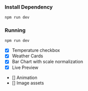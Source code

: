 

### Install Dependency
```bash
npm run dev
```
### Running
```bash
npm run dev
```

- [x] Temperature checkbox
- [x] Weather Cards
- [x] Bar Chart with scale normalization
- [x] Live Preview
- [] Animation
- [] Image assets
